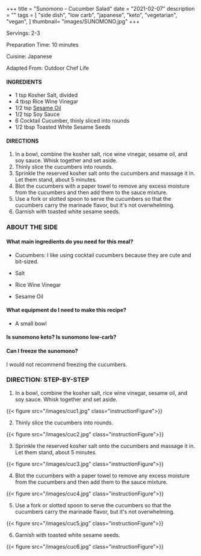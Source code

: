 +++
title = "Sunomono - Cucumber Salad"
date = "2021-02-07"
description = ""
tags = [
    "side dish",
    "low carb",
    "japanese",
    "keto",
    "vegetarian",
    "vegan",
]
thumbnail= "images/SUNOMONO.jpg"
+++

Servings: 2-3 <!--more-->

Preparation Time: 10 minutes 

Cuisine: Japanese 

Adapted From: Outdoor Chef Life 

#### INGREDIENTS 

* 1 tsp Kosher Salt, divided 
* 4 tbsp Rice Wine Vinegar
* 1/2 tsp [Sesame Oil](https://amzn.to/3b72o2v)
* 1/2 tsp Soy Sauce 
* 6 Cocktail Cucumber, thinly sliced into rounds
* 1/2 tbsp Toasted White Sesame Seeds

#### DIRECTIONS 

1. In a bowl, combine the kosher salt, rice wine vinegar, sesame oil, and soy sauce. Whisk together and set aside.  
2. Thinly slice the cucumbers into rounds. 
3. Sprinkle the reserved kosher salt onto the cucumbers and massage it in. Let them stand, about 5 minutes. 
4. Blot the cucumbers with a paper towel to remove any excess moisture from the cucumbers and then add them to the sauce mixture. 
5. Use a fork or slotted spoon to serve the cucumbers so that the cucumbers carry the marinade flavor, but it's not overwhelming.
6. Garnish with toasted white sesame seeds. 

### ABOUT THE SIDE 

#### What main ingredients do you need for this meal?

* Cucumbers: I like using cocktail cucumbers because they are cute and bit-sized. 

* Salt 

* Rice Wine Vinegar 

* Sesame Oil 

#### What equipment do I need to make this recipe?

* A small bowl 

#### Is sunomono keto? Is sunomono low-carb?


#### Can I freeze the sunomono?

I would not recommend freezing the cucumbers. 

### DIRECTION: STEP-BY-STEP

1. In a bowl, combine the kosher salt, rice wine vinegar, sesame oil, and soy sauce. Whisk together and set aside.  

{{< figure src="/images/cuc1.jpg" class="instructionFigure">}}

2. Thinly slice the cucumbers into rounds. 

{{< figure src="/images/cuc2.jpg" class="instructionFigure">}}

3. Sprinkle the reserved kosher salt onto the cucumbers and massage it in. Let them stand, about 5 minutes. 

{{< figure src="/images/cuc3.jpg" class="instructionFigure">}}

4. Blot the cucumbers with a paper towel to remove any excess moisture from the cucumbers and then add them to the sauce mixture. 

{{< figure src="/images/cuc4.jpg" class="instructionFigure">}}

5. Use a fork or slotted spoon to serve the cucumbers so that the cucumbers carry the marinade flavor, but it's not overwhelming.

{{< figure src="/images/cuc5.jpg" class="instructionFigure">}}

6. Garnish with toasted white sesame seeds. 

{{< figure src="/images/cuc6.jpg" class="instructionFigure">}}

